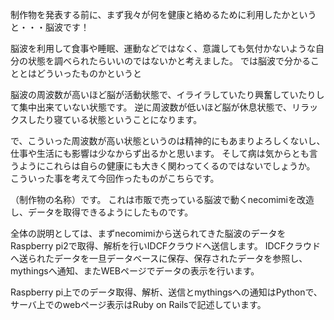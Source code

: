 

制作物を発表する前に、まず我々が何を健康と絡めるために利用したかというと・・・脳波です！


脳波を利用して食事や睡眠、運動などではなく、意識しても気付かないような自分の状態を調べられたらいいのではないかと考えました。
では脳波で分かることとはどういったものかというと



脳波の周波数が高いほど脳が活動状態で、イライラしていたり興奮していたりして集中出来ていない状態です。
逆に周波数が低いほど脳が休息状態で、リラックスしたり寝ている状態ということになります。



で、こういった周波数が高い状態というのは精神的にもあまりよろしくないし、仕事や生活にも影響は少なからず出るかと思います。
そして病は気からとも言うようにこれらは自らの健康にも大きく関わってくるのではないでしょうか。
こういった事を考えて今回作ったものがこちらです。



（制作物の名称）です。
これは市販で売っている脳波で動くnecomimiを改造し、データを取得できるようにしたものです。



全体の説明としては、まずnecomimiから送られてきた脳波のデータをRaspberry pi2で取得、解析を行いIDCFクラウドへ送信します。
IDCFクラウドへ送られたデータを一旦データベースに保存、保存されたデータを参照し、mythingsへ通知、またWEBページでデータの表示を行います。



Raspberry pi上でのデータ取得、解析、送信とmythingsへの通知はPythonで、サーバ上でのwebページ表示はRuby on Railsで記述しています。
